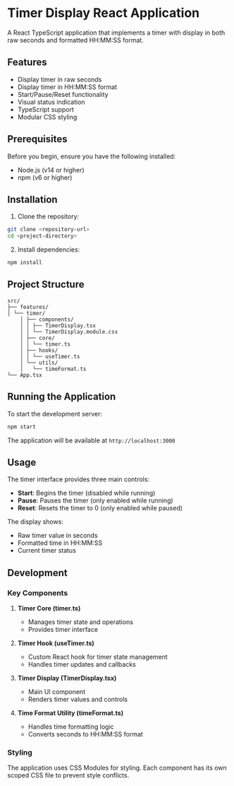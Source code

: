 # Timer Display React Application

A React TypeScript application that implements a timer with display in both raw seconds and formatted HH:MM:SS format.

## Features

- Display timer in raw seconds
- Display timer in HH:MM:SS format
- Start/Pause/Reset functionality
- Visual status indication
- TypeScript support
- Modular CSS styling

## Prerequisites

Before you begin, ensure you have the following installed:
- Node.js (v14 or higher)
- npm (v6 or higher)

## Installation

1. Clone the repository:

```bash
git clone <repository-url>
cd <project-directory>
```

2. Install dependencies:

```bash
npm install
```

## Project Structure

```
src/
├── features/
│ └── timer/
    │ ├── components/
    │ │ ├── TimerDisplay.tsx
    │ │ └── TimerDisplay.module.css
    │ ├── core/
    │ │ └── timer.ts
    │ ├── hooks/
    │ │ └── useTimer.ts
    │ └── utils/
    │   └── timeFormat.ts
└── App.tsx
```


## Running the Application

To start the development server:
```bash
npm start
```


The application will be available at `http://localhost:3000`

## Usage

The timer interface provides three main controls:

- **Start**: Begins the timer (disabled while running)
- **Pause**: Pauses the timer (only enabled while running)
- **Reset**: Resets the timer to 0 (only enabled while paused)

The display shows:
- Raw timer value in seconds
- Formatted time in HH:MM:SS
- Current timer status

## Development

### Key Components

1. **Timer Core (timer.ts)**
   - Manages timer state and operations
   - Provides timer interface

2. **Timer Hook (useTimer.ts)**
   - Custom React hook for timer state management
   - Handles timer updates and callbacks

3. **Timer Display (TimerDisplay.tsx)**
   - Main UI component
   - Renders timer values and controls

4. **Time Format Utility (timeFormat.ts)**
   - Handles time formatting logic
   - Converts seconds to HH:MM:SS format

### Styling

The application uses CSS Modules for styling. Each component has its own scoped CSS file to prevent style conflicts.

